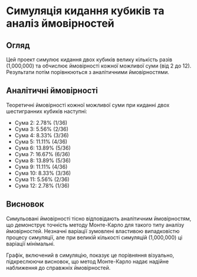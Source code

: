 # Симуляція кидання кубиків та аналіз ймовірностей

## Огляд
Цей проект симулює кидання двох кубиків велику кількість разів (1,000,000) та обчислює ймовірності кожної можливої суми (від 2 до 12). Результати потім порівнюються з аналітичними ймовірностями.

## Аналітичні ймовірності
Теоретичні ймовірності кожної можливої суми при киданні двох шестигранних кубиків наступні:
- Сума 2: 2.78% (1/36)
- Сума 3: 5.56% (2/36)
- Сума 4: 8.33% (3/36)
- Сума 5: 11.11% (4/36)
- Сума 6: 13.89% (5/36)
- Сума 7: 16.67% (6/36)
- Сума 8: 13.89% (5/36)
- Сума 9: 11.11% (4/36)
- Сума 10: 8.33% (3/36)
- Сума 11: 5.56% (2/36)
- Сума 12: 2.78% (1/36)


## Висновок
Симульовані ймовірності тісно відповідають аналітичним ймовірностям, що демонструє точність методу Монте-Карло для такого типу аналізу ймовірностей. Незначні варіації зумовлені властивою випадковістю процесу симуляції, але при великій кількості симуляцій (1,000,000) ці варіації мінімальні.

Графік, включений в симуляцію, показує це порівняння візуально, підкреслюючи висновок, що метод Монте-Карло надає надійне наближення до справжніх ймовірностей.

